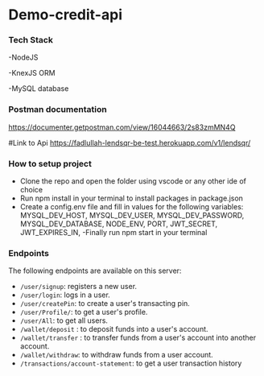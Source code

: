 # Demo-credit-api

### Tech Stack
-NodeJS 

-KnexJS ORM

-MySQL database
 
### Postman documentation
https://documenter.getpostman.com/view/16044663/2s83zmMN4Q

#Link to Api
https://fadlullah-lendsqr-be-test.herokuapp.com/v1/lendsqr/

### How to setup project
- Clone the repo and open the folder using vscode or any other ide of choice
- Run npm install in your terminal to install packages in package.json
- Create a config.env file and fill in values for the following variables:
MYSQL_DEV_HOST,
MYSQL_DEV_USER,
MYSQL_DEV_PASSWORD,
MYSQL_DEV_DATABASE,
NODE_ENV,
PORT,
JWT_SECRET,
JWT_EXPIRES_IN,
-Finally run npm start in your terminal

### Endpoints
The following endpoints are available on this server:
- `/user/signup`: registers a new user.
- `/user/login`: logs in a user.
- `/user/createPin`: to create a user's transacting pin.
- `/user/Profile/`: to get a user's profile.
- `/user/All`: to get all users.
- `/wallet/deposit` :  to deposit funds into a user's account.
- `/wallet/transfer` :  to transfer funds from a user's account into another account.
- `/wallet/withdraw`: to withdraw funds from a user account.
- `/transactions/account-statement`: to get a user transaction history
